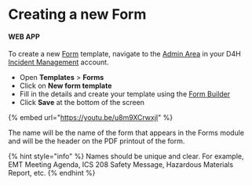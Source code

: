 # Creating a new Form

#### WEB APP

To create a new [Form](./) template, navigate to the [Admin Area](../admin-area.md) in your D4H [Incident Management](../getting-started.md) account.

* Open **Templates** &gt; **Forms**
* Click on **New form template**
* Fill in the details and create your template using the [Form Builder](../templates/form-builder-and-field-types/)
* Click **Save** at the bottom of the screen

{% embed url="https://youtu.be/u8m9XCrwxjI" %}

  
The name will be the name of the form that appears in the Forms module and will be the header on the PDF printout of the form. 

{% hint style="info" %}
Names should be unique and clear. For example, EMT Meeting Agenda, ICS 208 Safety Message, Hazardous Materials Report, etc.
{% endhint %}

